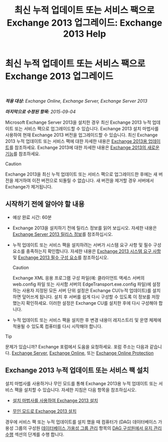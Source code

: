 ﻿---
title: '최신 누적 업데이트 또는 서비스 팩으로 Exchange 2013 업그레이드: Exchange 2013 Help'
TOCTitle: 최신 누적 업데이트 또는 서비스 팩으로 Exchange 2013 업그레이드
ms:assetid: 928a4a0b-0082-4d50-a696-bfaf2782f42d
ms:mtpsurl: https://technet.microsoft.com/ko-kr/library/JJ983803(v=EXCHG.150)
ms:contentKeyID: 52058115
ms.date: 05/22/2018
mtps_version: v=EXCHG.150
ms.translationtype: MT
---

# 최신 누적 업데이트 또는 서비스 팩으로 Exchange 2013 업그레이드

 

_**적용 대상:** Exchange Online, Exchange Server, Exchange Server 2013_

_**마지막으로 수정된 항목:** 2015-09-04_

Microsoft Exchange Server 2013을 설치한 경우 최신 Exchange 2013 누적 업데이트 또는 서비스 팩으로 업그레이드할 수 있습니다. Exchange 2013 설치 마법사를 사용하여 현재 Exchange 2013 버전을 업그레이드할 수 있습니다. 최신 Exchange 2013 누적 업데이트 또는 서비스 팩에 대한 자세한 내용은 [Exchange 2013용 업데이트](updates-for-exchange-2013-exchange-2013-help.md)를 참조하세요. Exchange 2013에 대한 자세한 내용은 [Exchange 2013의 새로운 기능](what-s-new-in-exchange-2013-exchange-2013-help.md)를 참조하세요.

> [!CAUTION]
> Exchange 2013을 최신 누적 업데이트 또는 서비스 팩으로 업그레이드한 후에는 새 버전을 제거하여 이전 버전으로 되돌릴 수 없습니다. 새 버전을 제거할 경우 서버에서 Exchange가 제거됩니다.


## 시작하기 전에 알아야 할 내용

  - 예상 완료 시간: 60분

  - Exchange 2013을 설치하기 전에 릴리스 정보를 읽어 보십시오. 자세한 내용은 [Exchange Server 2013 릴리스 정보](release-notes-for-exchange-2013-exchange-2013-help.md)를 참조하십시오.

  - 누적 업데이트 또는 서비스 팩을 설치하려는 서버가 시스템 요구 사항 및 필수 구성 요소를 충족하는지 확인합니다. 자세한 내용은 [Exchange 2013 시스템 요구 사항](exchange-2013-system-requirements-exchange-2013-help.md) 및 [Exchange 2013 필수 구성 요소](exchange-2013-prerequisites-exchange-2013-help.md)를 참조하십시오.
    
    > [!CAUTION]
    > Exchange XML 응용 프로그램 구성 파일(예: 클라이언트 액세스 서버의 web.config 파일 또는 사서함 서버의 EdgeTransport.exe.config 파일)에 설정하는 사용자 지정된 모든 서버 단위 설정은 Exchange CU(누적 업데이트)를 설치하면 덮어쓰게 됩니다. 설치 후 서버를 쉽게 다시 구성할 수 있도록 이 정보를 저장했는지 확인하세요. 이러한 설정은 Exchange CU를 설치한 후에 다시 구성해야 합니다.


  - 누적 업데이트 또는 서비스 팩을 설치한 후 변경 내용이 레지스트리 및 운영 체제에 적용될 수 있도록 컴퓨터를 다시 시작해야 합니다.


> [!TIP]
> 문제가 있습니까? Exchange 포럼에서 도움을 요청하세요. 포럼 주소는 다음과 같습니다. <A href="https://go.microsoft.com/fwlink/p/?linkid=60612">Exchange Server</A>, <A href="https://go.microsoft.com/fwlink/p/?linkid=267542">Exchange Online</A>, 또는 <A href="https://go.microsoft.com/fwlink/p/?linkid=285351">Exchange Online Protection</A>



## Exchange 2013 누적 업데이트 또는 서비스 팩 설치

설치 마법사를 사용하거나 무인 모드를 통해 Exchange 2013용 누적 업데이트 또는 서비스 팩을 설치할 수 있습니다. 자세한 지침은 다음 항목을 참조하십시오.

  - [설치 마법사를 사용하여 Exchange 2013 설치](install-exchange-2013-using-the-setup-wizard-exchange-2013-help.md)

  - [무인 모드로 Exchange 2013 설치](install-exchange-2013-using-unattended-mode-exchange-2013-help.md)

경우에 서비스 팩 또는 누적 업데이트를 설치 했을 때 컴퓨터가 (DAG) 데이터베이스 가용성 그룹의 구성원 [데이터베이스 가용성 그룹 관리](managing-database-availability-groups-exchange-2013-help.md) 항목의 [DAG 구성원에서 유지 관리 수행](managing-database-availability-groups-exchange-2013-help.md) 섹션의 단계를 수행 합니다.

